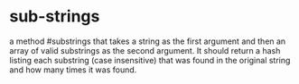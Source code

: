 # sub-strings

a method #substrings that takes a string as the first argument and then an array of valid substrings as the second argument. It should return a hash listing each substring (case insensitive) that was found in the original string and how many times it was found.